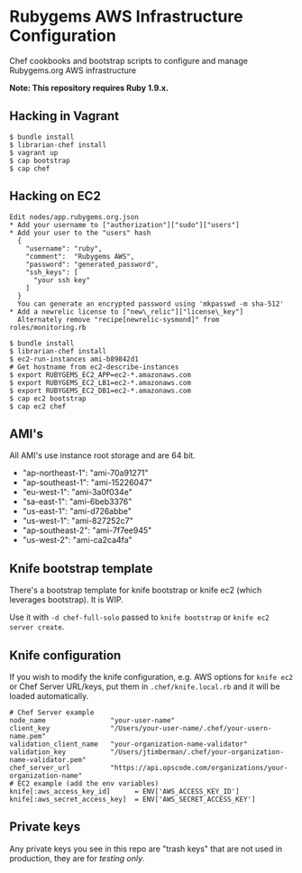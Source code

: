 # Rubygems AWS Infrastructure Configuration

Chef cookbooks and bootstrap scripts to configure and manage Rubygems.org AWS infrastructure

**Note: This repository requires Ruby 1.9.x.**

## Hacking in Vagrant

    $ bundle install
    $ librarian-chef install
    $ vagrant up
    $ cap bootstrap
    $ cap chef

## Hacking on EC2

    Edit nodes/app.rubygems.org.json
    * Add your username to ["authorization"]["sudo"]["users"]
    * Add your user to the "users" hash
      {
        "username": "ruby",
        "comment":  "Rubygems AWS",
        "password": "generated_password",
        "ssh_keys": [
          "your ssh key"
        ]
      }
      You can generate an encrypted password using 'mkpasswd -m sha-512'
    * Add a newrelic license to ["new\_relic"]["license\_key"]
      Alternately remove "recipe[newrelic-sysmond]" from roles/monitoring.rb

    $ bundle install
    $ librarian-chef install
    $ ec2-run-instances ami-b89842d1
    # Get hostname from ec2-describe-instances
    $ export RUBYGEMS_EC2_APP=ec2-*.amazonaws.com
    $ export RUBYGEMS_EC2_LB1=ec2-*.amazonaws.com
    $ export RUBYGEMS_EC2_DB1=ec2-*.amazonaws.com
    $ cap ec2 bootstrap
    $ cap ec2 chef

## AMI's

All AMI's use instance root storage and are 64 bit.

* "ap-northeast-1": "ami-70a91271"
* "ap-southeast-1": "ami-15226047"
* "eu-west-1": "ami-3a0f034e"
* "sa-east-1": "ami-6beb3376"
* "us-east-1": "ami-d726abbe"
* "us-west-1": "ami-827252c7"
* "ap-southeast-2": "ami-7f7ee945"
* "us-west-2": "ami-ca2ca4fa"


## Knife bootstrap template

There's a bootstrap template for knife bootstrap or knife ec2 (which
leverages bootstrap). It is WIP.

Use it with `-d chef-full-solo` passed to `knife bootstrap` or
`knife ec2 server create`.

## Knife configuration

If you wish to modify the knife configuration, e.g. AWS options for
`knife ec2` or Chef Server URL/keys, put them in
`.chef/knife.local.rb` and it will be loaded automatically.

    # Chef Server example
    node_name                "your-user-name"
    client_key               "/Users/your-user-name/.chef/your-usern-name.pem"
    validation_client_name   "your-organization-name-validator"
    validation_key           "/Users/jtimberman/.chef/your-organization-name-validator.pem"
    chef_server_url          "https://api.opscode.com/organizations/your-organization-name"
    # EC2 example (add the env variables)
    knife[:aws_access_key_id]      = ENV['AWS_ACCESS_KEY_ID']
    knife[:aws_secret_access_key]  = ENV['AWS_SECRET_ACCESS_KEY']

## Private keys

Any private keys you see in this repo are "trash keys" that are not used in production, they are for *testing only*.

